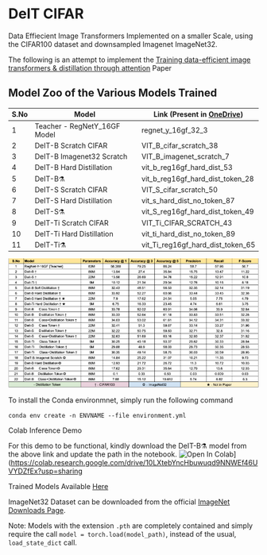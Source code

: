 # DeIT CIFAR
Data Effiecient Image Transformers Implemented on a smaller Scale, using the CIFAR100 dataset and downsampled Imagenet ImageNet32.

The following is an attempt to implement the [Training data-efficient image transformers & distillation through attention](https://arxiv.org/abs/2012.12877) Paper

<h2> Model Zoo of the Various Models Trained </h2>

| S.No | Model                        | Link (Present in [OneDrive](https://iiitaphyd-my.sharepoint.com/:f:/g/personal/gupta_varun_students_iiit_ac_in/EnIPg91IiAZEjVky2XSnb8ABbYKCGu50zLCNB7_ssRFFMA?e=2LQX0A))        |
| -------------------- | ---------------------------- | --------------------------------- |
| 1                    | Teacher - RegNetY_16GF Model | regnet_y_16gf_32_3                |
| 2                    | DeIT-B Scratch CIFAR         | VIT_B_cifar_scratch_38            |
| 3                    | DeIT-B Imagenet32 Scratch    | VIT_B_imagenet_scratch_7          |
| 4                    | DeIT-B Hard Distillation     | vit_b_reg16gf_hard_dist_53        |
| 5                    | DeIT-B⚗︎                     | vit_b_reg16gf_hard_dist_token_28  |
| 6                    | DeIT-S Scratch CIFAR         | VIT_S_cifar_scratch_50            |
| 7                    | DeIT-S Hard Distillation     | vit_s_hard_dist_no_token_87       |
| 8                    | DeIT-S⚗︎                     | vit_S_reg16gf_hard_dist_token_49  |
| 9                    | DeIT-Ti Scratch CIFAR        | VIT_Ti_CIFAR_SCRATCH_43           |
| 10                   | DeIT-Ti Hard Distillation    | vit_ti_hard_dist_no_token_89      |
| 11                   | DeIT-Ti⚗︎                    | vit_Ti_reg16gf_hard_dist_token_65 |

<img src="/media/results.png" alt="Results">

To install the Conda environmnet, simply run the following command

```
conda env create -n ENVNAME --file environment.yml
```

Colab Inference Demo


For this demo to be functional, kindly download the DeIT-B⚗︎ model from the above link and update the path in the notebook.
![Open In Colab](https://colab.research.google.com/assets/colab-badge.svg)](https://colab.research.google.com/drive/10LXtebYncHbuwuqd9NNWEf46UVYDZfEx?usp=sharing


Trained Models Available [Here](https://iiitaphyd-my.sharepoint.com/:f:/g/personal/gupta_varun_students_iiit_ac_in/EnIPg91IiAZEjVky2XSnb8ABbYKCGu50zLCNB7_ssRFFMA?e=2LQX0A)

ImageNet32 Dataset can be downloaded from the official [ImageNet Downloads Page](https://www.image-net.org/index.php).

Note: Models with the extension `.pth` are completely contained and simply require the call
`model = torch.load(model_path)`, instead of the usual, `load_state_dict` call.